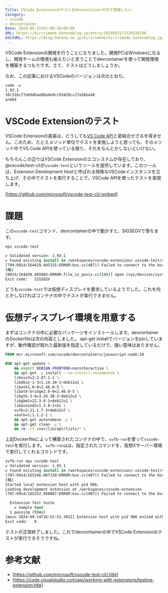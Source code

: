 ```yaml
---
Title: VSCode Extensionのテストをdevcontainerの中で実施したい
Category:
- vscode
- devcontainer
Date: 2024-09-15T01:09:58+09:00
URL: https://kiririmode.hatenablog.jp/entry/20240915/1726330198
EditURL: https://blog.hatena.ne.jp/kiririmode/kiririmode.hatenablog.jp/atom/entry/6802340630906391870
---
```


VSCode Extensionの開発を行うことになりました。開発PCはWindowsになるし、開発チームの環境も揃えたいと言うことでdevcontainerを使って開発環境を構築するつもりです。さて、テストはどうしましょうか。

なお、この記事におけるVSCodeのバージョンは次のとおり。

```tcsh
code -v
1.93.1
38c31bc77e0dd6ae88a4e9cc93428cc27a56ba40
arm64
```

# VSCode Extensionのテスト

VSCode Extensionの実装は、どうしても[VS Code API](https://code.visualstudio.com/api/references/vscode-api)と密結合せざるを得ません。このため、たとえメソッド単位でテストを実施しようと思っても、そのメソッド中でVS Code APIを使っている限り、それをなんとかしないといけない。

もちろんこの辺りはVSCode Extensionのエコシステムが存在しており、@vscode/test-cliが`vscode-test`というツールを提供しています。このツールは、Extension Development Hostと呼ばれる特殊なVSCodeインスタンスを立ち上げ、その中でテストを実行することで、VSCode APIを使ったテストを実現します。

[https://github.com/microsoft/vscode-test-cli/:embed]

# 課題

この`vscode-test`コマンド、devcontainerの中で動かすと、SIGSEGVで落ちます。

```tcsh
npx vscode-test

✔ Validated version: 1.93.1
✔ Found existing install in /workspaces/vscode-extension/.vscode-test/vscode-linux-arm64-1.93.1
[794:0914/164429.845155:ERROR:bus.cc(407)] Failed to connect to the bus: Failed to connect to socket /run/dbus/system_bus_socket: No such file or directory
(略)
[0914/164430.495903:ERROR:file_io_posix.cc(145)] open /sys/devices/system/cpu/cpu0/cpufreq/scaling_max_freq: No such file or directory (2)
Exit code:   SIGSEGV
```

どうも`vscode-test`では仮想ディスプレイを要求しているようでした。これを何とかしなければコンテナの中でテストが実行できません。

# 仮想ディスプレイ環境を用意する

まずはコンテナの中に必要なパッケージをインストールします。devcontainerのDockerfileは次の内容としました。
apt-get installでバージョンをpinしていますが、動作確認が取れた最新版を指定しているだけで、強い意味はありません。

```Dockerfile
FROM mcr.microsoft.com/vscode/devcontainers/javascript-node:20

RUN apt-get update \
    && export DEBIAN_FRONTEND=noninteractive \
    && apt-get -y install --no-install-recommends \
    libnss3=2:3.87.1-1 \
    libdbus-1-3=1.14.10-1~deb12u1 \
    libatk1.0-0=2.46.0-5 \
    libatk-bridge2.0-0=2.46.0-5 \
    libgtk-3-0=3.24.38-2~deb12u2 \
    libgbm1=22.3.6-1+deb12u1 \
    libasound2=1.2.8-1+b1 \
    xvfb=2:21.1.7-3+deb12u7 \
    xauth=1:1.1.2-1 \
    && apt-get autoremove -y \
    && apt-get clean -y \
    && rm -rf /var/lib/apt/lists/* \
```

上記Dockerfileによって構築されたコンテナの中で、`xvfb-run`を使って`vscode-test`を実行します。
`xvfb-runは`は、指定されたコマンドを、仮想Xサーバー環境で実行してくれるコマンドです。

```tcsh
xvfb-run npx vscode-test
✔ Validated version: 1.93.1
✔ Found existing install in /workspaces/vscode-extension/.vscode-test/vscode-linux-arm64-1.93.1
[707:0914/165246.887320:ERROR:bus.cc(407)] Failed to connect to the bus: Failed to connect to socket /run/dbus/system_bus_socket: No such file or directory
(略)
Started local extension host with pid 966.
Loading development extension at /workspaces/vscode-extension
[707:0914/165252.950687:ERROR:bus.cc(407)] Failed to connect to the bus: Could not parse server address: Unknown address type (examples of valid types are "tcp" and on UNIX "unix")

  Extension Test Suite
    ✔ Sample test
  1 passing (55ms)
[main 2024-09-14T16:52:53.392Z] Extension host with pid 966 exited with code: 0, signal: unknown.
Exit code:   0
```

テストが正常終了しました。これでdevcontainerの中でVSCode Extensionのテストが実行できそうですね。

# 参考文献

- [https://github.com/microsoft/vscode-test-cli/:title]
- [https://code.visualstudio.com/api/working-with-extensions/testing-extension:title]
